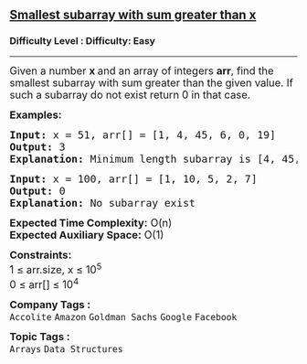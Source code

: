 <h2><a href="https://www.geeksforgeeks.org/problems/smallest-subarray-with-sum-greater-than-x5651/1?page=1&category=Arrays&difficulty=Easy&status=unsolved&sortBy=submissions">Smallest subarray with sum greater than x</a></h2><h3>Difficulty Level : Difficulty: Easy</h3><hr><div class="problems_problem_content__Xm_eO"><p><span style="font-size: 18px;">Given&nbsp;</span><span style="font-size: 18px;">a number&nbsp;</span><strong style="font-size: 18px;">x </strong><span style="font-size: 18px;">and&nbsp;an array of integers </span><strong style="font-size: 18px;">arr</strong><span style="font-size: 18px;">, find the smallest subarray with sum greater than the given value. If such a subarray do not exist return 0 in that case.</span></p>
<p><span style="font-size: 18px;"><strong>Examples:</strong></span></p>
<pre><span style="font-size: 18px;"><strong>Input: </strong>x = 51, arr[] = [1, 4, 45, 6, 0, 19]
<strong>Output:</strong> 3
<strong>Explanation: </strong>Minimum length subarray is [4, 45, 6]</span></pre>
<pre><span style="font-size: 18px;"><strong>Input: </strong>x = 100, arr[] = [1, 10, 5, 2, 7]
<strong>Output:</strong> 0
<strong>Explanation: </strong>No subarray exist</span></pre>
<p><span style="font-size: 18px;"><strong>Expected Time Complexity:</strong> O(n)<br><strong>Expected Auxiliary Space:</strong> O(1)</span></p>
<p><span style="font-size: 18px;"><strong>Constraints:</strong><br>1 ≤ arr.size, x ≤ 10<sup>5</sup><br>0 ≤ arr[] ≤ 10<sup>4</sup></span></p></div><p><span style=font-size:18px><strong>Company Tags : </strong><br><code>Accolite</code>&nbsp;<code>Amazon</code>&nbsp;<code>Goldman Sachs</code>&nbsp;<code>Google</code>&nbsp;<code>Facebook</code>&nbsp;<br><p><span style=font-size:18px><strong>Topic Tags : </strong><br><code>Arrays</code>&nbsp;<code>Data Structures</code>&nbsp;